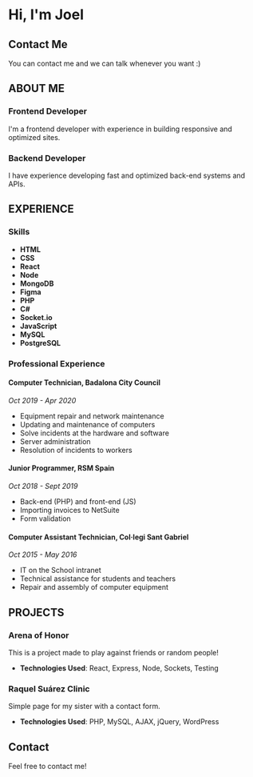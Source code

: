 # Hi, I'm Joel

## Contact Me

You can contact me and we can talk whenever you want :)

## ABOUT ME

### Frontend Developer

I'm a frontend developer with experience in building responsive and optimized sites.

### Backend Developer

I have experience developing fast and optimized back-end systems and APIs.

## EXPERIENCE

### Skills

- **HTML**
- **CSS**
- **React**
- **Node**
- **MongoDB**
- **Figma**
- **PHP**
- **C#**
- **Socket.io**
- **JavaScript**
- **MySQL**
- **PostgreSQL**

### Professional Experience

#### Computer Technician, Badalona City Council
*Oct 2019 - Apr 2020*
- Equipment repair and network maintenance
- Updating and maintenance of computers
- Solve incidents at the hardware and software
- Server administration
- Resolution of incidents to workers

#### Junior Programmer, RSM Spain
*Oct 2018 - Sept 2019*
- Back-end (PHP) and front-end (JS)
- Importing invoices to NetSuite
- Form validation

#### Computer Assistant Technician, Col·legi Sant Gabriel
*Oct 2015 - May 2016*
- IT on the School intranet
- Technical assistance for students and teachers
- Repair and assembly of computer equipment

## PROJECTS

### Arena of Honor

This is a project made to play against friends or random people!

- **Technologies Used**: React, Express, Node, Sockets, Testing

### Raquel Suárez Clinic

Simple page for my sister with a contact form.

- **Technologies Used**: PHP, MySQL, AJAX, jQuery, WordPress

## Contact

Feel free to contact me!
